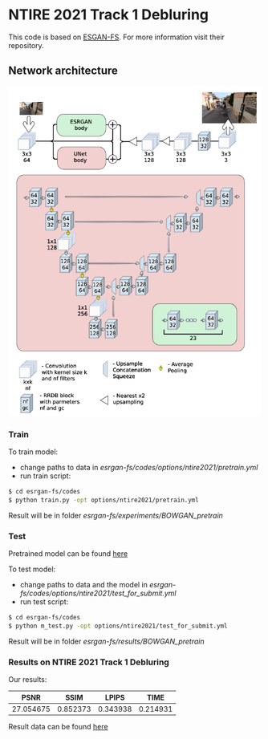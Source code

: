 # NTIRE 2021 Track 1 Debluring

This code is based on [ESGAN-FS](https://github.com/ManuelFritsche/real-world-sr).
For more information visit their repository.

## Network architecture
![BOWNet architecture](images/bownet.png "BOWNet")

### Train
To train model:
* change paths to data in *esrgan-fs/codes/options/ntire2021/pretrain.yml*
* run train script:
```bash
$ cd esrgan-fs/codes
$ python train.py -opt options/ntire2021/pretrain.yml
```
Result will be in folder *esrgan-fs/experiments/BOWGAN_pretrain*

### Test

Pretrained model can be found [here](https://drive.google.com/file/d/1-LeHuMvxM7TxIGp0PwL2mrEH_w9i9C02)

To test model:
* change paths to data and the model in *esrgan-fs/codes/options/ntire2021/test_for_submit.yml*
* run test script:
```bash
$ cd esrgan-fs/codes
$ python m_test.py -opt options/ntire2021/test_for_submit.yml
```
Result will be in folder *esrgan-fs/results/BOWGAN_pretrain*

### Results on NTIRE 2021  Track 1 Debluring

Our results:  

| PSNR | SSIM | LPIPS | TIME |  
|---|---|---|---|  
| 27.054675 | 0.852373 | 0.343938 | 0.214931 |

Result data can be found [here](https://drive.google.com/file/d/1iMRj7iWsUjSosMJp9qjMFv1Ay5SkoFlA)

